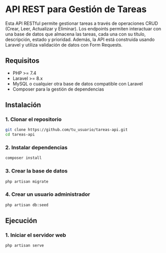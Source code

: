 # API REST para Gestión de Tareas

Esta API RESTful permite gestionar tareas a través de operaciones CRUD (Crear, Leer, Actualizar y Eliminar). Los endpoints permiten interactuar con una base de datos que almacena las tareas, cada una con su título, descripción, estado y prioridad. Además, la API está construida usando Laravel y utiliza validación de datos con Form Requests.

## Requisitos

- PHP >= 7.4
- Laravel >= 8.x
- MySQL o cualquier otra base de datos compatible con Laravel
- Composer para la gestión de dependencias

## Instalación

### 1. Clonar el repositorio

```bash
git clone https://github.com/tu_usuario/tareas-api.git
cd tareas-api

```

### 2. Instalar dependencias

```bash
composer install
```

### 3. Crear la base de datos

```bash
php artisan migrate
```

### 4. Crear un usuario administrador

```bash
php artisan db:seed
```

## Ejecución

### 1. Iniciar el servidor web

```bash
php artisan serve
```
